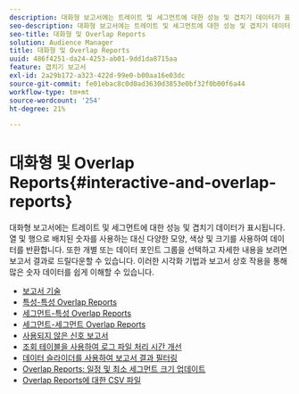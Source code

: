 ```yaml
---
description: 대화형 보고서에는 트레이트 및 세그먼트에 대한 성능 및 겹치기 데이터가 표시됩니다. 열 및 행으로 배치된 숫자를 사용하는 대신 다양한 모양, 색상 및 크기를 사용하여 데이터를 반환합니다. 또한 개별 또는 데이터 포인트 그룹을 선택하고 자세한 내용을 보려면 보고서 결과로 드릴다운할 수 있습니다. 이러한 시각화 기법과 보고서 상호 작용을 통해 많은 숫자 데이터를 쉽게 이해할 수 있습니다.
seo-description: 대화형 보고서에는 트레이트 및 세그먼트에 대한 성능 및 겹치기 데이터가 표시됩니다. 열 및 행으로 배치된 숫자를 사용하는 대신 다양한 모양, 색상 및 크기를 사용하여 데이터를 반환합니다. 또한 개별 또는 데이터 포인트 그룹을 선택하고 자세한 내용을 보려면 보고서 결과로 드릴다운할 수 있습니다. 이러한 시각화 기법과 보고서 상호 작용을 통해 많은 숫자 데이터를 쉽게 이해할 수 있습니다.
seo-title: 대화형 및 Overlap Reports
solution: Audience Manager
title: 대화형 및 Overlap Reports
uuid: 486f4251-da24-4253-ab01-9dd1da8715aa
feature: 겹치기 보고서
exl-id: 2a29b172-a323-422d-99e0-b00aa16e03dc
source-git-commit: fe01ebac8c0d0ad3630d3853e0bf32f0b00f6a44
workflow-type: tm+mt
source-wordcount: '254'
ht-degree: 21%

---
```


# 대화형 및 Overlap Reports{#interactive-and-overlap-reports}

대화형 보고서에는 트레이트 및 세그먼트에 대한 성능 및 겹치기 데이터가 표시됩니다. 열 및 행으로 배치된 숫자를 사용하는 대신 다양한 모양, 색상 및 크기를 사용하여 데이터를 반환합니다. 또한 개별 또는 데이터 포인트 그룹을 선택하고 자세한 내용을 보려면 보고서 결과로 드릴다운할 수 있습니다. 이러한 시각화 기법과 보고서 상호 작용을 통해 많은 숫자 데이터를 쉽게 이해할 수 있습니다.

+ [보고서 기술](interactive-report-technology.md)
+ [특성-특성 Overlap Reports](trait-trait-overlap-report.md)
+ [세그먼트-특성 Overlap Reports](segment-trait-overlap-report.md)
+ [세그먼트-세그먼트 Overlap Reports](segment-segment-overlap-report.md)
+ [사용되지 않은 신호 보고서](unused-signals.md)
+ [조회 테이블을 사용하여 로그 파일 처리 시간 개선](lookup-tables.md)
+ [데이터 슬라이더를 사용하여 보고서 결과 필터링](data-sliders.md)
+ [Overlap Reports: 일정 및 최소 세그먼트 크기 업데이트](overlap-minimum-segment-size.md)
+ [Overlap Reports에 대한 CSV 파일](overlap-csv-files.md)

<!-- 

c_dynamic_reports.xml

 -->
